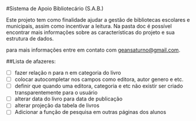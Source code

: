 #Sistema de Apoio Bibliotecário (S.A.B.)

Este projeto tem como finalidade ajudar a gestão de bibliotecas escolares e municipais, assim como incentivar  a leitura.
Na pasta doc é possível encontrar mais informações sobre as características do projeto e sua estrutura de dados.

para mais informações entre em contato com geansaturno@gmail.com.

##Lista de afazeres:

- [ ] fazer relação n para n em categoria do livro
- [ ] colocar autocompletar nos campos como editora, autor genero e etc.
- [ ] definir que quando uma editora, categoria e etc não existir ser criado transparentemente para o usuário
- [ ] alterar data do livro para data de publicação
- [ ] alterar projeção da tabela de livros
- [ ] Adicionar a função de pesquisa em outras páginas dos alunos
